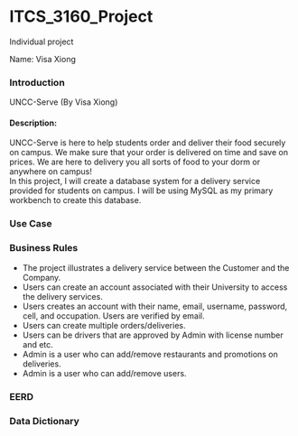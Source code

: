 # ITCS_3160_Project

Individual project

Name: Visa Xiong

### Introduction
UNCC-Serve (By Visa Xiong)

#### Description:
  UNCC-Serve is here to help students order and deliver their food securely on campus. We make sure that your order is delivered on time and save on prices. We are here to delivery you all sorts of food to your dorm or anywhere on campus! <br />
	In this project, I will create a database system for a delivery service provided for students on campus. I will be using MySQL as my primary workbench to create this database.
  
### Use Case

### Business Rules
- The project illustrates a delivery service between the Customer and the Company.
- Users can create an account associated with their University to access the delivery services.
- Users creates an account with their name, email, username, password, cell, and occupation. Users are verified by email.
- Users can create multiple orders/deliveries.
- Users can be drivers that are approved by Admin with license number and etc.
- Admin is a user who can add/remove restaurants and promotions on deliveries.
- Admin is a user who can add/remove users.

### EERD

### Data Dictionary
